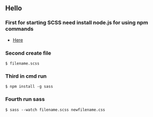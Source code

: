 ## Hello

### First for starting SCSS need install node.js for using npm commands
* [Here](https://nodejs.org/uk/download/)
### Second create file
```
$ filename.scss
```
### Third in cmd run
```
$ npm install -g sass
```
### Fourth run sass
```
$ sass --watch filename.scss newfilename.css
```
